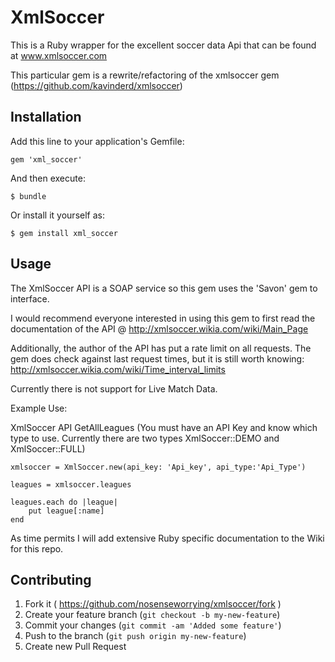 
# XmlSoccer

This is a Ruby wrapper for the excellent soccer data Api that can be found at www.xmlsoccer.com

This particular gem is a rewrite/refactoring of the xmlsoccer gem (https://github.com/kavinderd/xmlsoccer)

## Installation

Add this line to your application's Gemfile:

    gem 'xml_soccer'

And then execute:

    $ bundle

Or install it yourself as:

    $ gem install xml_soccer

## Usage

The XmlSoccer API is a SOAP service so this gem uses the 'Savon' gem to interface.

I would recommend everyone interested in using this gem to first read the documentation of the API @ http://xmlsoccer.wikia.com/wiki/Main_Page

Additionally, the author of the API has put a rate limit on all requests. The gem does check against last request times, but it is still worth knowing: http://xmlsoccer.wikia.com/wiki/Time_interval_limits

Currently there is not support for Live Match Data.

Example Use:

XmlSoccer API GetAllLeagues
(You must have an API Key and know which type to use.  Currently there are two types XmlSoccer::DEMO and XmlSoccer::FULL)

	xmlsoccer = XmlSoccer.new(api_key: 'Api_key', api_type:'Api_Type')

	leagues = xmlsoccer.leagues

	leagues.each do |league|
		put league[:name]
	end

As time permits I will add extensive Ruby specific documentation to the Wiki for this repo.

## Contributing

1. Fork it ( https://github.com/nosenseworrying/xmlsoccer/fork )
2. Create your feature branch (`git checkout -b my-new-feature`)
3. Commit your changes (`git commit -am 'Added some feature'`)
4. Push to the branch (`git push origin my-new-feature`)
5. Create new Pull Request
